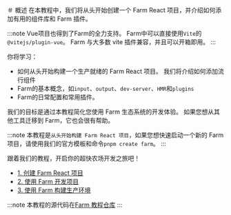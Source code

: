 ＃ 概述
在本教程中，我们将从头开始创建一个 Farm React 项目，并介绍如何添加有用的组件库和 Farm 插件。

:::note
Vue项目也得到了Farm的全力支持。 Farm中可以直接使用`Vite`的`@vitejs/plugin-vue`。 Farm 与大多数 vite 插件兼容，并且可以开箱即用。
:::

你将学习：
* 如何从头开始构建一个生产就绪的 Farm React 项目。 我们将介绍如何添加流行组件
* Farm的基本概念，如`input`、`output`、`dev-server`、`HMR`和`plugins`
* Farm的日常配置和常用插件。

我们的目标是通过本教程简化您使用 Farm 生态系统的开发体验。 如果您想从其他工具迁移到 Farm，它也会很有帮助。

:::note
本教程是`从头开始构建 Farm React 项目`，如果您想快速启动一个新的 Farm 项目，请使用我们的官方模板和命令`pnpm create farm`。
:::

跟着我们的教程，开启你的超快农场开发之旅吧！

* [1. 创建 Farm React 项目](/docs/tutorials/overview)
* [2. 使用 Farm 开发项目](/docs/tutorials/overview)
* [3. 使用 Farm 构建生产环境](/docs/tutorials/overview)

:::note
本教程的源代码在[Farm 教程仓库](https://github.com/farm-fe/tutorials)
:::